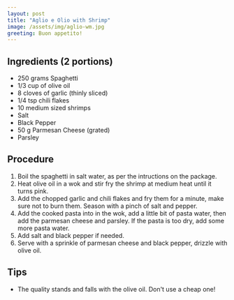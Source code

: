 ```yaml
---
layout: post
title: "Aglio e Olio with Shrimp"
image: /assets/img/aglio-wm.jpg
greeting: Buon appetito!
---
```


## Ingredients (2 portions)

 - 250 grams Spaghetti
 - 1/3 cup of olive oil
 - 8 cloves of garlic (thinly sliced)
 - 1/4 tsp chili flakes
 - 10 medium sized shrimps
 - Salt
 - Black Pepper
 - 50 g Parmesan Cheese (grated)
 - Parsley
 
## Procedure

1. Boil the spaghetti in salt water, as per the intructions on the package.
1. Heat olive oil in a wok and stir fry the shrimp at medium heat until it turns pink.
1. Add the chopped garlic and chili flakes and fry them for a minute, make sure not to burn them. Season with a pinch of salt and pepper.
1. Add the cooked pasta into in the wok, add a little bit of pasta water, then add the parmesan cheese and parsley. If the pasta is too dry, add some more pasta water.
1. Add salt and black pepper if needed.
1. Serve with a sprinkle of parmesan cheese and black pepper, drizzle with olive oil.

## Tips

 - The quality stands and falls with the olive oil. Don't use a cheap one!
